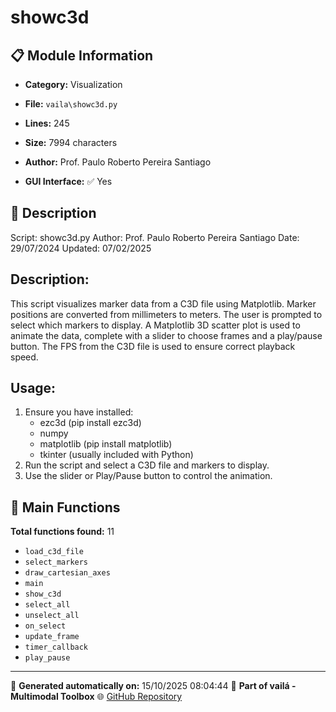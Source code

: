 # showc3d

## 📋 Module Information

- **Category:** Visualization
- **File:** `vaila\showc3d.py`
- **Lines:** 245
- **Size:** 7994 characters

- **Author:** Prof. Paulo Roberto Pereira Santiago
- **GUI Interface:** ✅ Yes

## 📖 Description


Script: showc3d.py
Author: Prof. Paulo Roberto Pereira Santiago
Date: 29/07/2024
Updated: 07/02/2025

Description:
------------
This script visualizes marker data from a C3D file using Matplotlib.
Marker positions are converted from millimeters to meters.
The user is prompted to select which markers to display.
A Matplotlib 3D scatter plot is used to animate the data,
complete with a slider to choose frames and a play/pause button.
The FPS from the C3D file is used to ensure correct playback speed.

Usage:
------
1. Ensure you have installed:
   - ezc3d (pip install ezc3d)
   - numpy
   - matplotlib (pip install matplotlib)
   - tkinter (usually included with Python)
2. Run the script and select a C3D file and markers to display.
3. Use the slider or Play/Pause button to control the animation.


## 🔧 Main Functions

**Total functions found:** 11

- `load_c3d_file`
- `select_markers`
- `draw_cartesian_axes`
- `main`
- `show_c3d`
- `select_all`
- `unselect_all`
- `on_select`
- `update_frame`
- `timer_callback`
- `play_pause`




---

📅 **Generated automatically on:** 15/10/2025 08:04:44
🔗 **Part of vailá - Multimodal Toolbox**
🌐 [GitHub Repository](https://github.com/vaila-multimodaltoolbox/vaila)
